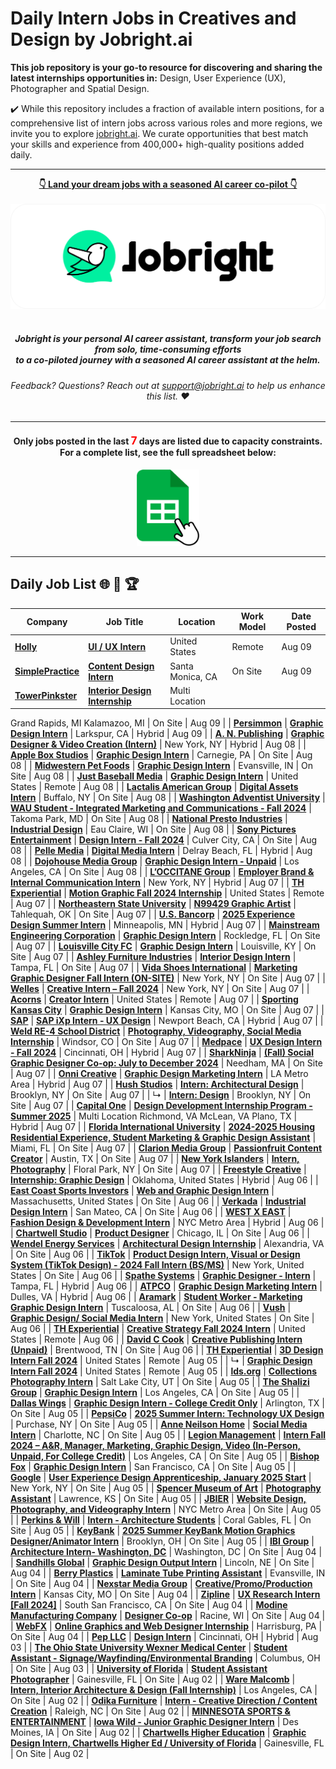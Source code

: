 
# Daily Intern Jobs in Creatives and Design by Jobright.ai



**This job repository is your go-to resource for discovering and sharing the latest internships opportunities in:** Design, User Experience (UX), Photographer and Spatial Design.


✔️ While this repository includes a fraction of available intern positions, for a comprehensive list of intern jobs across various roles and more regions, we invite you to explore [jobright.ai](https://jobright.ai/?utm_campaign=1049&utm_source=git). We curate opportunities that best match your skills and experience from 400,000+ high-quality positions added daily.

---

<div align="center">
<p>
    <a href="https://jobright.ai/?utm_campaign=1049&utm_source=git"><b>👇 Land your dream jobs with a seasoned AI career co-pilot 👇</b></a>
    <br>
    <br>
    <a href="https://jobright.ai/?utm_campaign=1049&utm_source=git">
        <img src="./static/img/jrbtn.svg" alt="jobright.ai">
    </a>
    <br>
    <br>
    <i>
    <sub> 
        <h5>
        Jobright is your personal AI career assistant, transform your job search from solo, time-consuming efforts 
        <br>
        to a co-piloted journey with a seasoned AI career assistant at the helm.
        </h5>
    </sub>
    </i>
</p>
<p>
    <sub> 
        <h6>
            Feedback? Questions? Reach out at <a href="mailto:support@jobright.ai">support@jobright.ai</a> to help us enhance this list. ❤️
        </h6>
    </sub>
</p>

---
<h4>
Only jobs posted in the last <span style="color: red; font-weight: bold; font-size: larger;">7</span> days are listed due to capacity constraints.
<br>
For a complete list, see the full spreadsheet below:
</h4>
<a href="https://docs.google.com/spreadsheets/d/1YhCc56aBbm1h-oiGbAEtRlc2IVW-CRqN_fJjsRBPHpk/edit?gid=537627258#gid=537627258">
    <img src="./static/img/excel_icon.png" alt="excel_icon", style="width: 20%; height: 20%;">
</a>
</div>

---
## Daily Job List  🌐 🧭 🏆


<!-- Please leave a one line gap between this and the table TABLE_START (DO NOT CHANGE THIS LINE) -->

| Company | Job Title | Location | Work Model | Date Posted |
| ----- | --------- |  --------- | ---- | ------- |
| **[Holly](http://www.joinholly.io)** | **[UI / UX Intern](https://jobright.ai/jobs/info/66b57a8cb7217e2c681e51af?utm_campaign=1049&utm_source=git)** | United States | Remote | Aug 09 |
| **[SimplePractice](http://www.simplepractice.com)** | **[Content Design Intern](https://jobright.ai/jobs/info/66b579b72d39b7b1aa96fdab?utm_campaign=1049&utm_source=git)** | Santa Monica, CA | On Site | Aug 09 |
| **[TowerPinkster](http://towerpinkster.com)** | **[Interior Design Internship](https://jobright.ai/jobs/info/66b57774ee7ce4d2001564ab?utm_campaign=1049&utm_source=git)** | Multi Location
Grand Rapids, MI
Kalamazoo, MI | On Site | Aug 09 |
| **[Persimmon](https://www.persimmon.life/)** | **[Graphic Design Intern](https://jobright.ai/jobs/info/66b56e2bedc57df79491188b?utm_campaign=1049&utm_source=git)** | Larkspur, CA | Hybrid | Aug 09 |
| **[A. N. Publishing](https://www.anpublishing.com/)** | **[Graphic Designer & Video Creation (Intern)](https://jobright.ai/jobs/info/66b57209fbd5aa6fbebdef28?utm_campaign=1049&utm_source=git)** | New York, NY | Hybrid | Aug 08 |
| **[Apple Box Studios](https://www.appleboxstudios.com/)** | **[Graphic Design Intern](https://jobright.ai/jobs/info/66b535e485e11291f6388033?utm_campaign=1049&utm_source=git)** | Carnegie, PA | On Site | Aug 08 |
| **[Midwestern Pet Foods](https://midwesternpetfoods.com/)** | **[Graphic Design Intern](https://jobright.ai/jobs/info/66b529be5109f67a88a65d59?utm_campaign=1049&utm_source=git)** | Evansville, IN | On Site | Aug 08 |
| **[Just Baseball Media](http://justbaseball.com)** | **[Graphic Design Intern](https://jobright.ai/jobs/info/66b52d550c0e5aba17641408?utm_campaign=1049&utm_source=git)** | United States | Remote | Aug 08 |
| **[Lactalis American Group](http://www.lactalisamericangroup.com)** | **[Digital Assets Intern](https://jobright.ai/jobs/info/66b52229c6890c0cc2700b72?utm_campaign=1049&utm_source=git)** | Buffalo, NY | On Site | Aug 08 |
| **[Washington Adventist University](http://www.wau.edu/)** | **[WAU Student - Integrated Marketing and Communications - Fall 2024](https://jobright.ai/jobs/info/66b512c65c662f22c603375f?utm_campaign=1049&utm_source=git)** | Takoma Park, MD | On Site | Aug 08 |
| **[National Presto Industries](http://gopresto.com)** | **[Industrial Design](https://jobright.ai/jobs/info/66b50600dfa876c9a797f90e?utm_campaign=1049&utm_source=git)** | Eau Claire, WI | On Site | Aug 08 |
| **[Sony Pictures Entertainment](http://sonypictures.com)** | **[Design Intern - Fall 2024](https://jobright.ai/jobs/info/66b4fa598970baf157aee834?utm_campaign=1049&utm_source=git)** | Culver City, CA | On Site | Aug 08 |
| **[Pelle Media](https://www.pellemedia.com)** | **[Digital Media Intern](https://jobright.ai/jobs/info/66b4d3ac3da0292d47223c1c?utm_campaign=1049&utm_source=git)** | Delray Beach, FL | Hybrid | Aug 08 |
| **[Dojohouse Media Group](http://www.dojohouse.com)** | **[Graphic Design Intern - Unpaid](https://jobright.ai/jobs/info/66b4aea5fbf2bf5ff105804f?utm_campaign=1049&utm_source=git)** | Los Angeles, CA | On Site | Aug 08 |
| **[L’OCCITANE Group](https://group.loccitane.com/)** | **[Employer Brand & Internal Communication Intern](https://jobright.ai/jobs/info/66b40ee2330d100bb343984c?utm_campaign=1049&utm_source=git)** | New York, NY | Hybrid | Aug 07 |
| **[TH Experiential](https://thexperiential.com)** | **[Motion Graphic Fall 2024 Internship](https://jobright.ai/jobs/info/66b146736539c42bb1409610?utm_campaign=1049&utm_source=git)** | United States | Remote | Aug 07 |
| **[Northeastern State University](http://www.nsuok.edu)** | **[N99429 Graphic Artist](https://jobright.ai/jobs/info/66b417490e520d1b233f8c29?utm_campaign=1049&utm_source=git)** | Tahlequah, OK | On Site | Aug 07 |
| **[U.S. Bancorp](http://www.usbank.com)** | **[2025 Experience Design Summer Intern](https://jobright.ai/jobs/info/66b40ecd13b9ffac1f51ef6f?utm_campaign=1049&utm_source=git)** | Minneapolis, MN | Hybrid | Aug 07 |
| **[Mainstream Engineering Corporation](http://mainstream-engr.com)** | **[Graphic Design Intern](https://jobright.ai/jobs/info/66b3edb61e478f617a7c55c6?utm_campaign=1049&utm_source=git)** | Rockledge, FL | On Site | Aug 07 |
| **[Louisville City FC](https://www.loucity.com)** | **[Graphic Design Intern](https://jobright.ai/jobs/info/66b3f6a1967394478b7f0c56?utm_campaign=1049&utm_source=git)** | Louisville, KY | On Site | Aug 07 |
| **[Ashley Furniture Industries](https://www.ashleyfurnitureindustriesllc.com)** | **[Interior Design Intern](https://jobright.ai/jobs/info/66b3edb61e478f617a7c56aa?utm_campaign=1049&utm_source=git)** | Tampa, FL | On Site | Aug 07 |
| **[Vida Shoes International](http://www.vidagroup.com/)** | **[Marketing Graphic Designer Fall Intern (ON-SITE)](https://jobright.ai/jobs/info/66b3e61915e6938a95bca585?utm_campaign=1049&utm_source=git)** | New York, NY | On Site | Aug 07 |
| **[Welles](https://www.livewelles.com)** | **[Creative Intern – Fall 2024](https://jobright.ai/jobs/info/66b3d341ece4986e24ff76bd?utm_campaign=1049&utm_source=git)** | New York, NY | On Site | Aug 07 |
| **[Acorns](https://www.acorns.com)** | **[Creator Intern](https://jobright.ai/jobs/info/6690a46ebde41292f4f5461c?utm_campaign=1049&utm_source=git)** | United States | Remote | Aug 07 |
| **[Sporting Kansas City](http://www.sportingkc.com)** | **[Graphic Design Intern](https://jobright.ai/jobs/info/66b3b16b946309bad347b53f?utm_campaign=1049&utm_source=git)** | Kansas City, MO | On Site | Aug 07 |
| **[SAP](https://www.sap.com)** | **[SAP iXp Intern - UX Design](https://jobright.ai/jobs/info/66b3a5072b56db61355ad625?utm_campaign=1049&utm_source=git)** | Newport Beach, CA | Hybrid | Aug 07 |
| **[Weld RE-4 School District](https://weldre4.k12.co.us)** | **[Photography, Videography, Social Media Internship](https://jobright.ai/jobs/info/66b3a02533b28a31edbcf680?utm_campaign=1049&utm_source=git)** | Windsor, CO | On Site | Aug 07 |
| **[Medpace](http://www.medpace.com)** | **[UX Design Intern - Fall 2024](https://jobright.ai/jobs/info/6691ab4fd78bfc47e3ab1eeb?utm_campaign=1049&utm_source=git)** | Cincinnati, OH | Hybrid | Aug 07 |
| **[SharkNinja](http://www.sharkninja.com)** | **[(Fall) Social Graphic Designer Co-op: July to December 2024](https://jobright.ai/jobs/info/66ae6d788f72acb612ab1939?utm_campaign=1049&utm_source=git)** | Needham, MA | On Site | Aug 07 |
| **[Onni Creative](http://www.onnicreative.xyz)** | **[Graphic Design Marketing Intern](https://jobright.ai/jobs/info/66b31f3961ed8b27de10fecd?utm_campaign=1049&utm_source=git)** | LA Metro Area | Hybrid | Aug 07 |
| **[Hush Studios](http://heyhush.com/)** | **[Intern: Architectural Design](https://jobright.ai/jobs/info/66b32822b9d3b8a70ee737a1?utm_campaign=1049&utm_source=git)** | Brooklyn, NY | On Site | Aug 07 |
| ↳ | **[Intern: Design](https://jobright.ai/jobs/info/66b32822b9d3b8a70ee737a6?utm_campaign=1049&utm_source=git)** | Brooklyn, NY | On Site | Aug 07 |
| **[Capital One](http://www.capitalone.com)** | **[Design Development Internship Program - Summer 2025](https://jobright.ai/jobs/info/66b2ce72cf30691ba46f5c70?utm_campaign=1049&utm_source=git)** | Multi Location
Richmond, VA
McLean, VA
Plano, TX | Hybrid | Aug 07 |
| **[Florida International University](https://www.fiu.edu)** | **[2024-2025 Housing Residential Experience, Student Marketing & Graphic Design Assistant](https://jobright.ai/jobs/info/66b2e3069e118188dd193b36?utm_campaign=1049&utm_source=git)** | Miami, FL | On Site | Aug 07 |
| **[Clarion Media Group](https://clarion1822.com/)** | **[Passionfruit Content Creator](https://jobright.ai/jobs/info/66b2d20c76a425dc6f2744b8?utm_campaign=1049&utm_source=git)** | Austin, TX | On Site | Aug 07 |
| **[New York Islanders](http://newyorkislanders.com)** | **[Intern, Photography](https://jobright.ai/jobs/info/66b41393a2cd8e194adf97d4?utm_campaign=1049&utm_source=git)** | Floral Park, NY | On Site | Aug 07 |
| **[Freestyle Creative](https://freestyleokc.com)** | **[Internship: Graphic Design](https://jobright.ai/jobs/info/66b2bc1a7f087a561e99e38a?utm_campaign=1049&utm_source=git)** | Oklahoma, United States | Hybrid | Aug 06 |
| **[East Coast Sports Investors](https://www.eastcoastsportsinvestors.com/)** | **[Web and Graphic Design Intern](https://jobright.ai/jobs/info/66b2a739ab84555e93584d3c?utm_campaign=1049&utm_source=git)** | Massachusetts, United States | On Site | Aug 06 |
| **[Verkada](https://www.verkada.com)** | **[Industrial Design Intern](https://jobright.ai/jobs/info/66b2882549470f7b6bdf580c?utm_campaign=1049&utm_source=git)** | San Mateo, CA | On Site | Aug 06 |
| **[WEST X EAST](http://westxeast.com)** | **[Fashion Design & Development Intern](https://jobright.ai/jobs/info/66b264731ed35d4af42c810c?utm_campaign=1049&utm_source=git)** | NYC Metro Area | Hybrid | Aug 06 |
| **[Chartwell Studio](https://chartwellstudio.com)** | **[Product Designer](https://jobright.ai/jobs/info/66b2659a582a2cb0be86b57d?utm_campaign=1049&utm_source=git)** | Chicago, IL | On Site | Aug 06 |
| **[Wendel Energy Services](https://wendelcompanies.com)** | **[Architectural Design Internship](https://jobright.ai/jobs/info/66b38089aef9ba88aac3d7ae?utm_campaign=1049&utm_source=git)** | Alexandria, VA | On Site | Aug 06 |
| **[TikTok](https://www.tiktok.com)** | **[Product Design Intern, Visual or Design System (TikTok Design) - 2024 Fall Intern (BS/MS)](https://jobright.ai/jobs/info/66965f714d48854a89941bd8?utm_campaign=1049&utm_source=git)** | New York, United States | On Site | Aug 06 |
| **[Spathe Systems](https://www.spathesystems.com/)** | **[Graphic Designer - Intern](https://jobright.ai/jobs/info/66b1f9d781217dfb39f1d560?utm_campaign=1049&utm_source=git)** | Tampa, FL | Hybrid | Aug 06 |
| **[ATPCO](http://www.atpco.net)** | **[Graphic Design Marketing Intern](https://jobright.ai/jobs/info/66b1e0b159113dff537539d0?utm_campaign=1049&utm_source=git)** | Dulles, VA | Hybrid | Aug 06 |
| **[Aramark](http://www.aramark.com)** | **[Student Worker - Marketing Graphic Design Intern](https://jobright.ai/jobs/info/66b45aa2cf33dbc80b8e0e28?utm_campaign=1049&utm_source=git)** | Tuscaloosa, AL | On Site | Aug 06 |
| **[Vush](https://www.vushstimulation.com)** | **[Graphic Design/ Social Media Intern](https://jobright.ai/jobs/info/66b1b0da35e67faf2b1fb473?utm_campaign=1049&utm_source=git)** | New York, United States | On Site | Aug 06 |
| **[TH Experiential](https://thexperiential.com)** | **[Creative Strategy Fall 2024 Intern](https://jobright.ai/jobs/info/66b1690b5b990283cc956329?utm_campaign=1049&utm_source=git)** | United States | Remote | Aug 06 |
| **[David C Cook](https://davidccook.org)** | **[Creative Publishing Intern (Unpaid)](https://jobright.ai/jobs/info/66b26cd7c618f7e08d1716b7?utm_campaign=1049&utm_source=git)** | Brentwood, TN | On Site | Aug 06 |
| **[TH Experiential](https://thexperiential.com)** | **[3D Design Intern Fall 2024](https://jobright.ai/jobs/info/66b1707093d68219d5a5cd4a?utm_campaign=1049&utm_source=git)** | United States | Remote | Aug 05 |
| ↳ | **[Graphic Design Intern Fall 2024](https://jobright.ai/jobs/info/66b164317d2add56e9b4ec5d?utm_campaign=1049&utm_source=git)** | United States | Remote | Aug 05 |
| **[lds.org](https://www.lds.org)** | **[Collections Photography Intern](https://jobright.ai/jobs/info/66b15dcc0827360699500444?utm_campaign=1049&utm_source=git)** | Salt Lake City, UT | On Site | Aug 05 |
| **[The Shalizi Group](https://www.theshalizigroup.com)** | **[Graphic Design Intern](https://jobright.ai/jobs/info/66b157c1d5f9930b4d3a8bc9?utm_campaign=1049&utm_source=git)** | Los Angeles, CA | On Site | Aug 05 |
| **[Dallas Wings](http://dallaswingsbasketball.com)** | **[Graphic Design Intern - College Credit Only](https://jobright.ai/jobs/info/66b15094c60b762532b91185?utm_campaign=1049&utm_source=git)** | Arlington, TX | On Site | Aug 05 |
| **[PepsiCo](http://www.pepsico.com)** | **[2025 Summer Intern: Technology UX Design](https://jobright.ai/jobs/info/66b148be1989281ef3c27088?utm_campaign=1049&utm_source=git)** | Purchase, NY | On Site | Aug 05 |
| **[Anne Neilson Home](http://www.anneneilsonhome.com)** | **[Social Media Intern](https://jobright.ai/jobs/info/66b12b81f972352b67099a0c?utm_campaign=1049&utm_source=git)** | Charlotte, NC | On Site | Aug 05 |
| **[Legion Management](https://thisislegion.co/)** | **[Intern Fall 2024 – A&R, Manager, Marketing, Graphic Design, Video (In-Person, Unpaid, For College Credit)](https://jobright.ai/jobs/info/66b1351354afead9cf36a25d?utm_campaign=1049&utm_source=git)** | Los Angeles, CA | On Site | Aug 05 |
| **[Bishop Fox](https://bishopfox.com)** | **[Graphic Design Intern](https://jobright.ai/jobs/info/66a022ee46b8641105c98bc8?utm_campaign=1049&utm_source=git)** | San Francisco, CA | On Site | Aug 05 |
| **[Google](https://www.google.com)** | **[User Experience Design Apprenticeship, January 2025 Start](https://jobright.ai/jobs/info/66b10b7a21a07ce8f411604e?utm_campaign=1049&utm_source=git)** | New York, NY | On Site | Aug 05 |
| **[Spencer Museum of Art](http://www.spencerart.ku.edu/)** | **[Photography Assistant](https://jobright.ai/jobs/info/66b0f74c0d8462830d18b760?utm_campaign=1049&utm_source=git)** | Lawrence, KS | On Site | Aug 05 |
| **[JBIER](https://www.jbierboutique.com)** | **[Website Design, Photography, and Videography Intern](https://jobright.ai/jobs/info/66b0e26e2181c3e4215a57ed?utm_campaign=1049&utm_source=git)** | NYC Metro Area | On Site | Aug 05 |
| **[Perkins & Will](http://perkinswill.com)** | **[Intern - Architecture Students](https://jobright.ai/jobs/info/665a02ea885fdd850b3ed2fb?utm_campaign=1049&utm_source=git)** | Coral Gables, FL | On Site | Aug 05 |
| **[KeyBank](https://www.key.com)** | **[2025 Summer KeyBank Motion Graphics Designer/Animator Intern](https://jobright.ai/jobs/info/66b12006d01b483264f366a5?utm_campaign=1049&utm_source=git)** | Brooklyn, OH | On Site | Aug 05 |
| **[IBI Group](https://www.ibigroup.com/)** | **[Architecture Intern- Washington, DC](https://jobright.ai/jobs/info/66592c55fb1dd944df45b6b4?utm_campaign=1049&utm_source=git)** | Washington, DC | On Site | Aug 04 |
| **[Sandhills Global](https://www.sandhills.com/)** | **[Graphic Design Output Intern](https://jobright.ai/jobs/info/664e491de2794cc911da59d7?utm_campaign=1049&utm_source=git)** | Lincoln, NE | On Site | Aug 04 |
| **[Berry Plastics](https://www.berryglobal.com)** | **[Laminate Tube Printing Assistant](https://jobright.ai/jobs/info/6628174a63da74834abea8b1?utm_campaign=1049&utm_source=git)** | Evansville, IN | On Site | Aug 04 |
| **[Nexstar Media Group](http://www.nexstar.tv)** | **[Creative/Promo/Production Intern](https://jobright.ai/jobs/info/664f8866b4296966b65ee564?utm_campaign=1049&utm_source=git)** | Kansas City, MO | On Site | Aug 04 |
| **[Zipline](http://flyzipline.com)** | **[UX Research Intern [Fall 2024]](https://jobright.ai/jobs/info/6675f7d380091fbf5e3ec8ba?utm_campaign=1049&utm_source=git)** | South San Francisco, CA | On Site | Aug 04 |
| **[Modine Manufacturing Company](http://www.modine.com)** | **[Designer Co-op](https://jobright.ai/jobs/info/66741e718f8ed70066b4bf6e?utm_campaign=1049&utm_source=git)** | Racine, WI | On Site | Aug 04 |
| **[WebFX](https://www.webfx.com)** | **[Online Graphics and Web Designer Internship](https://jobright.ai/jobs/info/650ed9ce4bb8a0ba95012668?utm_campaign=1049&utm_source=git)** | Harrisburg, PA | On Site | Aug 04 |
| **[Pep LLC](http://www.peppromotions.com/)** | **[Design Intern](https://jobright.ai/jobs/info/6674ce04f7e94a7581ad181a?utm_campaign=1049&utm_source=git)** | Cincinnati, OH | Hybrid | Aug 03 |
| **[The Ohio State University Wexner Medical Center](http://wexnermedical.osu.edu/)** | **[Student Assistant - Signage/Wayfinding/Environmental Branding](https://jobright.ai/jobs/info/66adb326d5d36ef7c67d2141?utm_campaign=1049&utm_source=git)** | Columbus, OH | On Site | Aug 03 |
| **[University of Florida](https://www.ufl.edu)** | **[Student Assistant Photographer](https://jobright.ai/jobs/info/66b508503544fb213cb87f8f?utm_campaign=1049&utm_source=git)** | Gainesville, FL | On Site | Aug 02 |
| **[Ware Malcomb](http://www.waremalcomb.com)** | **[Intern, Interior Architecture & Design (Fall Internship)](https://jobright.ai/jobs/info/66ad24870480bf22e41f834b?utm_campaign=1049&utm_source=git)** | Los Angeles, CA | On Site | Aug 02 |
| **[Odika Furniture](odikafurniture.com)** | **[Intern - Creative Direction / Content Creation](https://jobright.ai/jobs/info/66acf3cd0c536f3bd4ce5fff?utm_campaign=1049&utm_source=git)** | Raleigh, NC | On Site | Aug 02 |
| **[MINNESOTA SPORTS & ENTERTAINMENT](https://www.linkedin.com/company/55865194)** | **[Iowa Wild - Junior Graphic Designer Intern](https://jobright.ai/jobs/info/66ac944cb3297a4e03db80fa?utm_campaign=1049&utm_source=git)** | Des Moines, IA | On Site | Aug 02 |
| **[Chartwells Higher Education](http://chartwellshighered.com/)** | **[Graphic Design Intern, Chartwells Higher Ed / University of Florida](https://jobright.ai/jobs/info/66ac8d83f850058e3cf945a6?utm_campaign=1049&utm_source=git)** | Gainesville, FL | On Site | Aug 02 |
<!-- Please leave a one line gap between this and the table TABLE_END (DO NOT CHANGE THIS LINE) -->